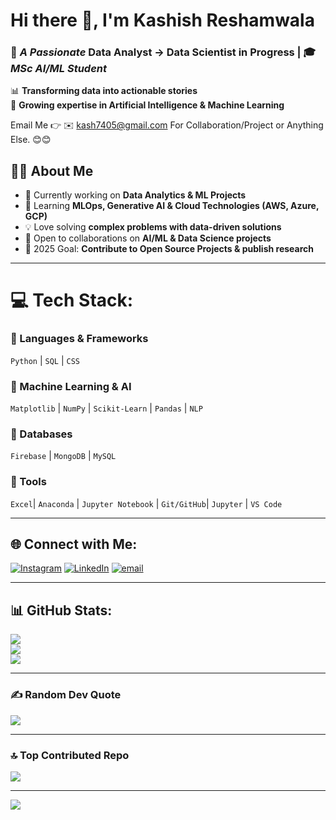 # Hi there 👋, I'm **Kashish Reshamwala**  

### 🔹 *A Passionate* **Data Analyst → Data Scientist in Progress** | 🎓 *MSc AI/ML Student*  

📊 **Transforming data into actionable stories**  
🧠 **Growing expertise in Artificial Intelligence & Machine Learning**  

Email Me 👉 ✉️ kash7405@gmail.com For Collaboration/Project or Anything Else. 😊😊

## 👨‍💻 About Me  

- 🔭 Currently working on **Data Analytics & ML Projects**  
- 🌱 Learning **MLOps, Generative AI & Cloud Technologies (AWS, Azure, GCP)**  
- 💡 Love solving **complex problems with data-driven solutions**  
- 🤝 Open to collaborations on **AI/ML & Data Science projects**  
- 🎯 2025 Goal: **Contribute to Open Source Projects & publish research**  

---

# 💻 Tech Stack:

### 🔹 Languages & Frameworks  
`Python` | `SQL` | `CSS`  

### 🔹 Machine Learning & AI  
`Matplotlib` | `NumPy` | `Scikit-Learn` | `Pandas` | `NLP`  

### 🔹 Databases  
`Firebase` | `MongoDB` | `MySQL`  

### 🔹 Tools  
`Excel`| `Anaconda` | `Jupyter Notebook` | `Git/GitHub`| `Jupyter` | `VS Code`  

---

## 🌐 Connect with Me:
[![Instagram](https://img.shields.io/badge/Instagram-%23E4405F.svg?logo=Instagram&logoColor=white)](https://instagram.com/kashish_reshamwala) [![LinkedIn](https://img.shields.io/badge/LinkedIn-%230077B5.svg?logo=linkedin&logoColor=white)](https://linkedin.com/in/kashish-reshamwala) [![email](https://img.shields.io/badge/Email-D14836?logo=gmail&logoColor=white)](mailto:kash7405@gmail.com) 

---

## 📊 GitHub Stats:
![](https://github-readme-stats.vercel.app/api?username=kashishreshamwala&theme=default_repocard&hide_border=false&include_all_commits=true&count_private=false)<br/>
![](https://nirzak-streak-stats.vercel.app/?user=kashishreshamwala&theme=default_repocard&hide_border=false)<br/>
![](https://github-readme-stats.vercel.app/api/top-langs/?username=kashishreshamwala&theme=default_repocard&hide_border=false&include_all_commits=true&count_private=false&layout=compact)

---

### ✍️ Random Dev Quote
![](https://quotes-github-readme.vercel.app/api?type=horizontal&theme=radical)

---

### 🔝 Top Contributed Repo
![](https://github-contributor-stats.vercel.app/api?username=kashishreshamwala&limit=5&theme=dark&combine_all_yearly_contributions=true)

---
[![](https://visitcount.itsvg.in/api?id=kashishreshamwala&icon=0&color=0)](https://visitcount.itsvg.in)

<!-- Proudly created with GPRM ( https://gprm.itsvg.in ) -->
